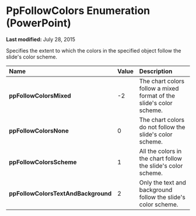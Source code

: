 
# PpFollowColors Enumeration (PowerPoint)

 **Last modified:** July 28, 2015

Specifies the extent to which the colors in the specified object follow the slide's color scheme.


|**Name**|**Value**|**Description**|
|:-----|:-----|:-----|
| **ppFollowColorsMixed**|-2|The chart colors follow a mixed format of the slide's color scheme.|
| **ppFollowColorsNone**|0|The chart colors do not follow the slide's color scheme.|
| **ppFollowColorsScheme**|1|All the colors in the chart follow the slide's color scheme.|
| **ppFollowColorsTextAndBackground**|2|Only the text and background follow the slide's color scheme.|
